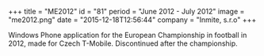 +++
title = "ME2012"
id = "81"
period = "June 2012 - July 2012"
image = "me2012.png"
date = "2015-12-18T12:56:44"
company = "Inmite, s.r.o"
+++

Windows Phone application for the European Championship in football in 2012, made for Czech T-Mobile. Discontinued after the championship. 
